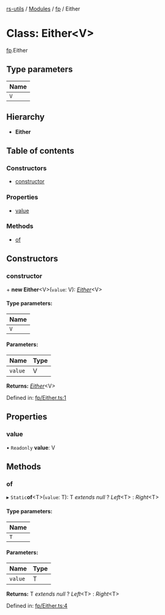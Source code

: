 [rs-utils](../README.md) / [Modules](../modules.md) / [fp](../modules/fp.md) / Either

# Class: Either<V\>

[fp](../modules/fp.md).Either

## Type parameters

Name |
------ |
`V` |

## Hierarchy

* **Either**

## Table of contents

### Constructors

- [constructor](fp.either.md#constructor)

### Properties

- [value](fp.either.md#value)

### Methods

- [of](fp.either.md#of)

## Constructors

### constructor

\+ **new Either**<V\>(`value`: V): [*Either*](fp.either.md)<V\>

#### Type parameters:

Name |
------ |
`V` |

#### Parameters:

Name | Type |
------ | ------ |
`value` | V |

**Returns:** [*Either*](fp.either.md)<V\>

Defined in: [fp/Either.ts:1](https://github.com/HanZhaorz/rs-utils/blob/4c99658/src/fp/Either.ts#L1)

## Properties

### value

• `Readonly` **value**: V

## Methods

### of

▸ `Static`**of**<T\>(`value`: T): T *extends* *null* ? *Left*<T\> : *Right*<T\>

#### Type parameters:

Name |
------ |
`T` |

#### Parameters:

Name | Type |
------ | ------ |
`value` | T |

**Returns:** T *extends* *null* ? *Left*<T\> : *Right*<T\>

Defined in: [fp/Either.ts:4](https://github.com/HanZhaorz/rs-utils/blob/4c99658/src/fp/Either.ts#L4)
